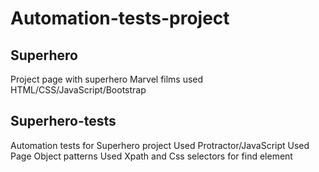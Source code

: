 # Automation-tests-project

<h2> Superhero </h2> 
Project page with superhero Marvel films 
used HTML/CSS/JavaScript/Bootstrap

<h2> Superhero-tests </h2>
Automation tests for Superhero project 
Used Protractor/JavaScript 
Used Page Object patterns
Used Xpath and Css selectors for find element
